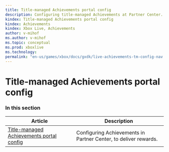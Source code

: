 ```yaml
---
title: Title-managed Achievements portal config
description: Configuring title-managed Achievements at Partner Center.
kindex: Title-managed Achievements portal config
kindex: Achievements
kindex: Xbox Live, Achievements
author: v-mihof
ms.author: v-mihof
ms.topic: conceptual
ms.prod: xboxlive
ms.technology: 
permalink: "en-us/games/xbox/docs/gxdk/live-achievements-tm-config-nav.html"
---
```


# Title-managed Achievements portal config


### In this section

| Article | Description |
|---------|-------------|
| [Title-managed Achievements portal config](live-achievements-tm-config.md) | Configuring Achievements in Partner Center, to deliver rewards. |
